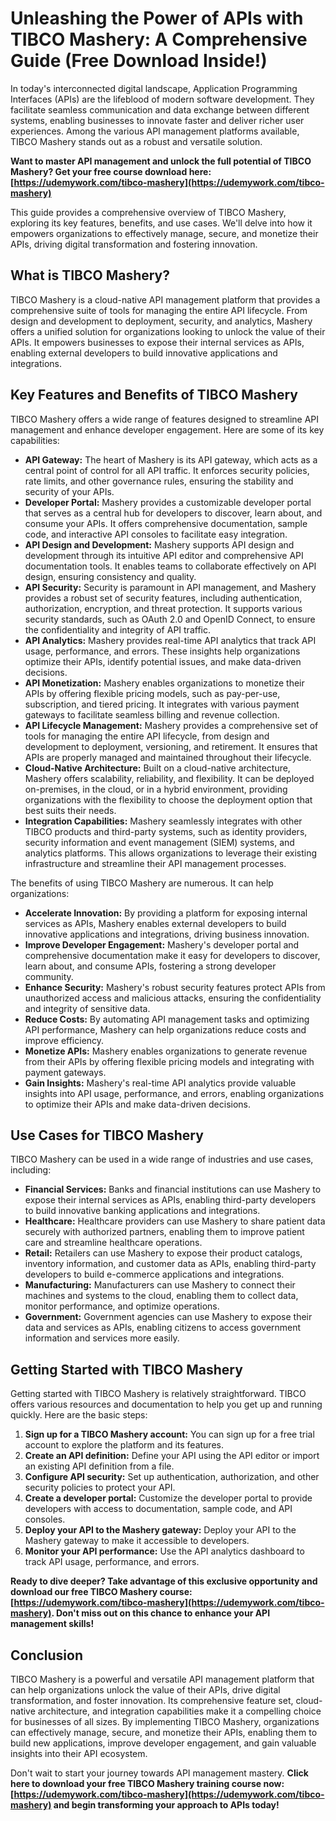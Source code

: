 # Unleashing the Power of APIs with TIBCO Mashery: A Comprehensive Guide (Free Download Inside!)

In today's interconnected digital landscape, Application Programming Interfaces (APIs) are the lifeblood of modern software development. They facilitate seamless communication and data exchange between different systems, enabling businesses to innovate faster and deliver richer user experiences. Among the various API management platforms available, TIBCO Mashery stands out as a robust and versatile solution.

**Want to master API management and unlock the full potential of TIBCO Mashery? Get your free course download here: [https://udemywork.com/tibco-mashery](https://udemywork.com/tibco-mashery)**

This guide provides a comprehensive overview of TIBCO Mashery, exploring its key features, benefits, and use cases. We'll delve into how it empowers organizations to effectively manage, secure, and monetize their APIs, driving digital transformation and fostering innovation.

## What is TIBCO Mashery?

TIBCO Mashery is a cloud-native API management platform that provides a comprehensive suite of tools for managing the entire API lifecycle. From design and development to deployment, security, and analytics, Mashery offers a unified solution for organizations looking to unlock the value of their APIs. It empowers businesses to expose their internal services as APIs, enabling external developers to build innovative applications and integrations.

## Key Features and Benefits of TIBCO Mashery

TIBCO Mashery offers a wide range of features designed to streamline API management and enhance developer engagement. Here are some of its key capabilities:

*   **API Gateway:** The heart of Mashery is its API gateway, which acts as a central point of control for all API traffic. It enforces security policies, rate limits, and other governance rules, ensuring the stability and security of your APIs.
*   **Developer Portal:** Mashery provides a customizable developer portal that serves as a central hub for developers to discover, learn about, and consume your APIs. It offers comprehensive documentation, sample code, and interactive API consoles to facilitate easy integration.
*   **API Design and Development:** Mashery supports API design and development through its intuitive API editor and comprehensive API documentation tools. It enables teams to collaborate effectively on API design, ensuring consistency and quality.
*   **API Security:** Security is paramount in API management, and Mashery provides a robust set of security features, including authentication, authorization, encryption, and threat protection. It supports various security standards, such as OAuth 2.0 and OpenID Connect, to ensure the confidentiality and integrity of API traffic.
*   **API Analytics:** Mashery provides real-time API analytics that track API usage, performance, and errors. These insights help organizations optimize their APIs, identify potential issues, and make data-driven decisions.
*   **API Monetization:** Mashery enables organizations to monetize their APIs by offering flexible pricing models, such as pay-per-use, subscription, and tiered pricing. It integrates with various payment gateways to facilitate seamless billing and revenue collection.
*   **API Lifecycle Management:** Mashery provides a comprehensive set of tools for managing the entire API lifecycle, from design and development to deployment, versioning, and retirement. It ensures that APIs are properly managed and maintained throughout their lifecycle.
*   **Cloud-Native Architecture:** Built on a cloud-native architecture, Mashery offers scalability, reliability, and flexibility. It can be deployed on-premises, in the cloud, or in a hybrid environment, providing organizations with the flexibility to choose the deployment option that best suits their needs.
*   **Integration Capabilities:** Mashery seamlessly integrates with other TIBCO products and third-party systems, such as identity providers, security information and event management (SIEM) systems, and analytics platforms. This allows organizations to leverage their existing infrastructure and streamline their API management processes.

The benefits of using TIBCO Mashery are numerous. It can help organizations:

*   **Accelerate Innovation:** By providing a platform for exposing internal services as APIs, Mashery enables external developers to build innovative applications and integrations, driving business innovation.
*   **Improve Developer Engagement:** Mashery's developer portal and comprehensive documentation make it easy for developers to discover, learn about, and consume APIs, fostering a strong developer community.
*   **Enhance Security:** Mashery's robust security features protect APIs from unauthorized access and malicious attacks, ensuring the confidentiality and integrity of sensitive data.
*   **Reduce Costs:** By automating API management tasks and optimizing API performance, Mashery can help organizations reduce costs and improve efficiency.
*   **Monetize APIs:** Mashery enables organizations to generate revenue from their APIs by offering flexible pricing models and integrating with payment gateways.
*   **Gain Insights:** Mashery's real-time API analytics provide valuable insights into API usage, performance, and errors, enabling organizations to optimize their APIs and make data-driven decisions.

## Use Cases for TIBCO Mashery

TIBCO Mashery can be used in a wide range of industries and use cases, including:

*   **Financial Services:** Banks and financial institutions can use Mashery to expose their internal services as APIs, enabling third-party developers to build innovative banking applications and integrations.
*   **Healthcare:** Healthcare providers can use Mashery to share patient data securely with authorized partners, enabling them to improve patient care and streamline healthcare operations.
*   **Retail:** Retailers can use Mashery to expose their product catalogs, inventory information, and customer data as APIs, enabling third-party developers to build e-commerce applications and integrations.
*   **Manufacturing:** Manufacturers can use Mashery to connect their machines and systems to the cloud, enabling them to collect data, monitor performance, and optimize operations.
*   **Government:** Government agencies can use Mashery to expose their data and services as APIs, enabling citizens to access government information and services more easily.

## Getting Started with TIBCO Mashery

Getting started with TIBCO Mashery is relatively straightforward. TIBCO offers various resources and documentation to help you get up and running quickly. Here are the basic steps:

1.  **Sign up for a TIBCO Mashery account:** You can sign up for a free trial account to explore the platform and its features.
2.  **Create an API definition:** Define your API using the API editor or import an existing API definition from a file.
3.  **Configure API security:** Set up authentication, authorization, and other security policies to protect your API.
4.  **Create a developer portal:** Customize the developer portal to provide developers with access to documentation, sample code, and API consoles.
5.  **Deploy your API to the Mashery gateway:** Deploy your API to the Mashery gateway to make it accessible to developers.
6.  **Monitor your API performance:** Use the API analytics dashboard to track API usage, performance, and errors.

**Ready to dive deeper? Take advantage of this exclusive opportunity and download our free TIBCO Mashery course: [https://udemywork.com/tibco-mashery](https://udemywork.com/tibco-mashery). Don't miss out on this chance to enhance your API management skills!**

## Conclusion

TIBCO Mashery is a powerful and versatile API management platform that can help organizations unlock the value of their APIs, drive digital transformation, and foster innovation. Its comprehensive feature set, cloud-native architecture, and integration capabilities make it a compelling choice for businesses of all sizes. By implementing TIBCO Mashery, organizations can effectively manage, secure, and monetize their APIs, enabling them to build new applications, improve developer engagement, and gain valuable insights into their API ecosystem.

Don't wait to start your journey towards API management mastery. **Click here to download your free TIBCO Mashery training course now: [https://udemywork.com/tibco-mashery](https://udemywork.com/tibco-mashery) and begin transforming your approach to APIs today!**
